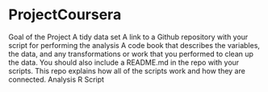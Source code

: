 # ProjectCoursera
Goal of the Project
A tidy data set
A link to a Github repository with your script for performing the analysis
A code book that describes the variables, the data, and any transformations or work that you performed to clean up the data. You should also include a README.md in the repo with your scripts. This repo explains how all of the scripts work and how they are connected.
Analysis R Script
